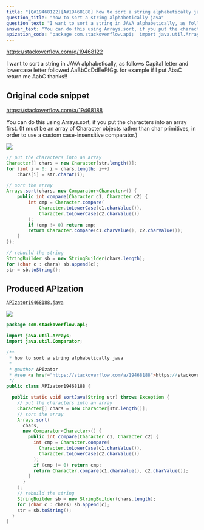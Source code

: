 ```yaml
---
title: "[Q#19468122][A#19468188] how to sort a string alphabetically java"
question_title: "how to sort a string alphabetically java"
question_text: "I want to sort a string in JAVA alphabetically, as follows Capital letter and lowercase letter followed AaBbCcDdEeFfGg. for example if I put AbaC return me AabC thanks!!"
answer_text: "You can do this using Arrays.sort, if you put the characters into an array first. (It must be an array of Character objects rather than char primitives, in order to use a custom case-insensitive comparator.)"
apization_code: "package com.stackoverflow.api;  import java.util.Arrays; import java.util.Comparator;  /**  * how to sort a string alphabetically java  *  * @author APIzator  * @see <a href=\"https://stackoverflow.com/a/19468188\">https://stackoverflow.com/a/19468188</a>  */ public class APIzator19468188 {    public static void sortJava(String str) throws Exception {     // put the characters into an array     Character[] chars = new Character[str.length()];     // sort the array     Arrays.sort(       chars,       new Comparator<Character>() {         public int compare(Character c1, Character c2) {           int cmp = Character.compare(             Character.toLowerCase(c1.charValue()),             Character.toLowerCase(c2.charValue())           );           if (cmp != 0) return cmp;           return Character.compare(c1.charValue(), c2.charValue());         }       }     );     // rebuild the string     StringBuilder sb = new StringBuilder(chars.length);     for (char c : chars) sb.append(c);     str = sb.toString();   } }"
---
```


https://stackoverflow.com/q/19468122

I want to sort a string in JAVA alphabetically, as follows
Capital letter and lowercase letter followed
AaBbCcDdEeFfGg.
for example if I put AbaC return me AabC
thanks!!



## Original code snippet

https://stackoverflow.com/a/19468188

You can do this using Arrays.sort, if you put the characters into an array first. (It must be an array of Character objects rather than char primitives, in order to use a custom case-insensitive comparator.)

<div class="code-logo"><img src="/stackoverflow.png" /></div>

```java
// put the characters into an array
Character[] chars = new Character[str.length()];
for (int i = 0; i < chars.length; i++)
    chars[i] = str.charAt(i);

// sort the array
Arrays.sort(chars, new Comparator<Character>() {
    public int compare(Character c1, Character c2) {
        int cmp = Character.compare(
            Character.toLowerCase(c1.charValue()),
            Character.toLowerCase(c2.charValue())
        );
        if (cmp != 0) return cmp;
        return Character.compare(c1.charValue(), c2.charValue());
    }
});

// rebuild the string
StringBuilder sb = new StringBuilder(chars.length);
for (char c : chars) sb.append(c);
str = sb.toString();
```

## Produced APIzation

[`APIzator19468188.java`](https://github.com/pasqualesalza/apization-temp-data/raw/master/search/APIzator19468188.java)

<div class="code-logo"><img src="/apizator.png" /></div>

```java
package com.stackoverflow.api;

import java.util.Arrays;
import java.util.Comparator;

/**
 * how to sort a string alphabetically java
 *
 * @author APIzator
 * @see <a href="https://stackoverflow.com/a/19468188">https://stackoverflow.com/a/19468188</a>
 */
public class APIzator19468188 {

  public static void sortJava(String str) throws Exception {
    // put the characters into an array
    Character[] chars = new Character[str.length()];
    // sort the array
    Arrays.sort(
      chars,
      new Comparator<Character>() {
        public int compare(Character c1, Character c2) {
          int cmp = Character.compare(
            Character.toLowerCase(c1.charValue()),
            Character.toLowerCase(c2.charValue())
          );
          if (cmp != 0) return cmp;
          return Character.compare(c1.charValue(), c2.charValue());
        }
      }
    );
    // rebuild the string
    StringBuilder sb = new StringBuilder(chars.length);
    for (char c : chars) sb.append(c);
    str = sb.toString();
  }
}

```